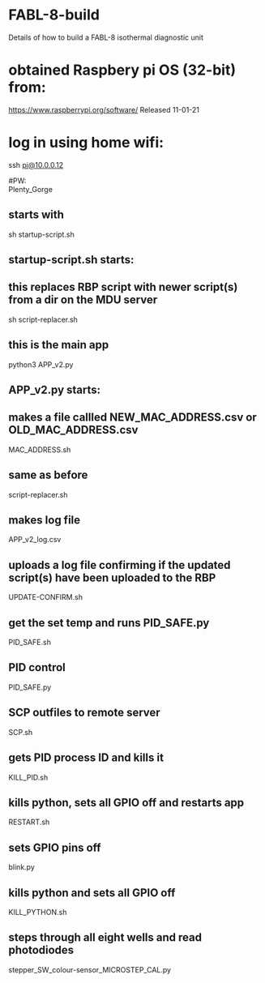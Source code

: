 # FABL-8-build  
Details of how to build a FABL-8 isothermal diagnostic unit  

# obtained Raspbery pi OS (32-bit) from:
https://www.raspberrypi.org/software/
Released 11-01-21

# log in using home wifi:  
ssh pi@10.0.0.12  

#PW:  
Plenty_Gorge  

## starts with  
sh startup-script.sh  

## startup-script.sh starts:  
## this replaces RBP script with newer script(s) from a dir on the MDU server  
sh script-replacer.sh  
## this is the main app  
python3 APP_v2.py  

## APP_v2.py starts:  
## makes a file callled NEW_MAC_ADDRESS.csv or OLD_MAC_ADDRESS.csv  
MAC_ADDRESS.sh  
## same as before  
script-replacer.sh  
## makes log file  
APP_v2_log.csv  
## uploads a log file confirming if the updated script(s) have been uploaded to the RBP  
UPDATE-CONFIRM.sh  
## get the set temp and runs PID_SAFE.py  
PID_SAFE.sh  
## PID control  
PID_SAFE.py  
## SCP outfiles to remote server  
SCP.sh  
## gets PID process ID and kills it  
KILL_PID.sh  
## kills python, sets all GPIO off and restarts app  
RESTART.sh  
## sets GPIO pins off  
blink.py  
## kills python and sets all GPIO off  
KILL_PYTHON.sh  
## steps through all eight wells and read photodiodes  
stepper_SW_colour-sensor_MICROSTEP_CAL.py  









